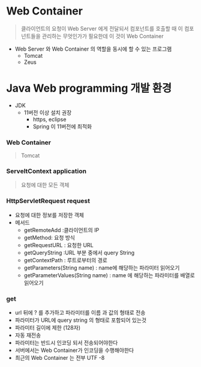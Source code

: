 # Web Container
> 클라이언트의 요청이 Web Server 에게 전달되서 컴포넌트를 호출할 때 이 컴포넌트들을 관리하는 무엇인가가 필요한데 이 것이 Web Container 
- Web Server 와 Web Container 의 역할을 동시에 할 수 있는 프로그램 
  - Tomcat  
  - Zeus 

# Java Web programming 개발 환경 
- JDK 
  - 11버전 이상 설치 권장 
    - https, eclipse 
    - Spring 이 11버전에 최적화 

### Web Container 
> Tomcat  



### ServeltContext application 
> 요청에 대한 모든 객체 

### HttpServletRequest request
- 요청에 대한 정보를 저장한 객체 
- 메서드 
  - getRemoteAdd :클라이언트의 IP
  - getMethod: 요청 방식
  - getRequestURL : 요청한 URL
  - getQueryString :URL 부분 중에서 query String
  - getContextPath : 루트로부터의 경로 
  - getParameters(String name) : name에 해당하는 파라미터 읽어오기 
  - getParameterValues(String name) : name 에 해당하는 파라미터를 배열로 읽어오기 


### get
- url 뒤에 ? 를 추가하고 파라미터를 이름 과 값의 형태로 전송 
- 파라미터가 URL에 query string 의 형태로 포함되어 있는것 
- 파라미터 길이에 제한 (128자)
- 자동 재전송
- 파라미터는 반드시 인코딩 되서 전송되어야한다 
- 서버에서는 Web Container가 인코딩을 수행해야한다 
- 최근의 Web Container 는 전부 UTF -8
